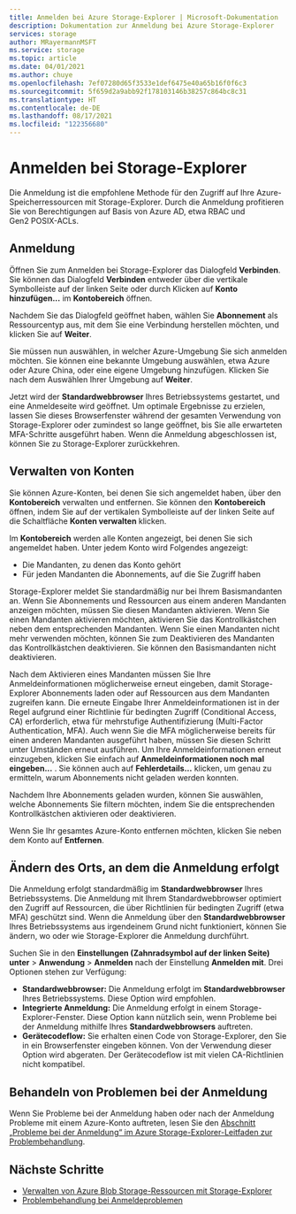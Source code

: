 ```yaml
---
title: Anmelden bei Azure Storage-Explorer | Microsoft-Dokumentation
description: Dokumentation zur Anmeldung bei Azure Storage-Explorer
services: storage
author: MRayermannMSFT
ms.service: storage
ms.topic: article
ms.date: 04/01/2021
ms.author: chuye
ms.openlocfilehash: 7ef07280d65f3533e1def6475e40a65b16f0f6c3
ms.sourcegitcommit: 5f659d2a9abb92f178103146b38257c864bc8c31
ms.translationtype: HT
ms.contentlocale: de-DE
ms.lasthandoff: 08/17/2021
ms.locfileid: "122356680"
---
```

# <a name="sign-in-to-storage-explorer"></a>Anmelden bei Storage-Explorer

Die Anmeldung ist die empfohlene Methode für den Zugriff auf Ihre Azure-Speicherressourcen mit Storage-Explorer. Durch die Anmeldung profitieren Sie von Berechtigungen auf Basis von Azure AD, etwa RBAC und Gen2 POSIX-ACLs. 

## <a name="how-to-sign-in"></a>Anmeldung

Öffnen Sie zum Anmelden bei Storage-Explorer das Dialogfeld **Verbinden**. Sie können das Dialogfeld **Verbinden** entweder über die vertikale Symbolleiste auf der linken Seite oder durch Klicken auf **Konto hinzufügen...** im **Kontobereich** öffnen.

Nachdem Sie das Dialogfeld geöffnet haben, wählen Sie **Abonnement** als Ressourcentyp aus, mit dem Sie eine Verbindung herstellen möchten, und klicken Sie auf **Weiter**.

Sie müssen nun auswählen, in welcher Azure-Umgebung Sie sich anmelden möchten. Sie können eine bekannte Umgebung auswählen, etwa Azure oder Azure China, oder eine eigene Umgebung hinzufügen. Klicken Sie nach dem Auswählen Ihrer Umgebung auf **Weiter**.

Jetzt wird der **Standardwebbrowser** Ihres Betriebssystems gestartet, und eine Anmeldeseite wird geöffnet. Um optimale Ergebnisse zu erzielen, lassen Sie dieses Browserfenster während der gesamten Verwendung von Storage-Explorer oder zumindest so lange geöffnet, bis Sie alle erwarteten MFA-Schritte ausgeführt haben. Wenn die Anmeldung abgeschlossen ist, können Sie zu Storage-Explorer zurückkehren.

## <a name="managing-accounts"></a>Verwalten von Konten

Sie können Azure-Konten, bei denen Sie sich angemeldet haben, über den **Kontobereich** verwalten und entfernen. Sie können den **Kontobereich** öffnen, indem Sie auf der vertikalen Symbolleiste auf der linken Seite auf die Schaltfläche **Konten verwalten** klicken.

Im **Kontobereich** werden alle Konten angezeigt, bei denen Sie sich angemeldet haben. Unter jedem Konto wird Folgendes angezeigt:
- Die Mandanten, zu denen das Konto gehört
- Für jeden Mandanten die Abonnements, auf die Sie Zugriff haben

Storage-Explorer meldet Sie standardmäßig nur bei Ihrem Basismandanten an. Wenn Sie Abonnements und Ressourcen aus einem anderen Mandanten anzeigen möchten, müssen Sie diesen Mandanten aktivieren. Wenn Sie einen Mandanten aktivieren möchten, aktivieren Sie das Kontrollkästchen neben dem entsprechenden Mandanten. Wenn Sie einen Mandanten nicht mehr verwenden möchten, können Sie zum Deaktivieren des Mandanten das Kontrollkästchen deaktivieren. Sie können den Basismandanten nicht deaktivieren.

Nach dem Aktivieren eines Mandanten müssen Sie Ihre Anmeldeinformationen möglicherweise erneut eingeben, damit Storage-Explorer Abonnements laden oder auf Ressourcen aus dem Mandanten zugreifen kann. Die erneute Eingabe Ihrer Anmeldeinformationen ist in der Regel aufgrund einer Richtlinie für bedingten Zugriff (Conditional Access, CA) erforderlich, etwa für mehrstufige Authentifizierung (Multi-Factor Authentication, MFA). Auch wenn Sie die MFA möglicherweise bereits für einen anderen Mandanten ausgeführt haben, müssen Sie diesen Schritt unter Umständen erneut ausführen. Um Ihre Anmeldeinformationen erneut einzugeben, klicken Sie einfach auf **Anmeldeinformationen noch mal eingeben...** . Sie können auch auf **Fehlerdetails...** klicken, um genau zu ermitteln, warum Abonnements nicht geladen werden konnten.

Nachdem Ihre Abonnements geladen wurden, können Sie auswählen, welche Abonnements Sie filtern möchten, indem Sie die entsprechenden Kontrollkästchen aktivieren oder deaktivieren.

Wenn Sie Ihr gesamtes Azure-Konto entfernen möchten, klicken Sie neben dem Konto auf **Entfernen**.

## <a name="changing-where-sign-in-happens"></a>Ändern des Orts, an dem die Anmeldung erfolgt

Die Anmeldung erfolgt standardmäßig im **Standardwebbrowser** Ihres Betriebssystems. Die Anmeldung mit Ihrem Standardwebbrowser optimiert den Zugriff auf Ressourcen, die über Richtlinien für bedingten Zugriff (etwa MFA) geschützt sind. Wenn die Anmeldung über den **Standardwebbrowser** Ihres Betriebssystems aus irgendeinem Grund nicht funktioniert, können Sie ändern, wo oder wie Storage-Explorer die Anmeldung durchführt.

Suchen Sie in den **Einstellungen (Zahnradsymbol auf der linken Seite) unter**  > **Anwendung** > **Anmelden** nach der Einstellung **Anmelden mit**. Drei Optionen stehen zur Verfügung:
- **Standardwebbrowser:** Die Anmeldung erfolgt im **Standardwebbrowser** Ihres Betriebssystems. Diese Option wird empfohlen.
- **Integrierte Anmeldung:** Die Anmeldung erfolgt in einem Storage-Explorer-Fenster. Diese Option kann nützlich sein, wenn Probleme bei der Anmeldung mithilfe Ihres **Standardwebbrowsers** auftreten.
- **Gerätecodeflow:** Sie erhalten einen Code von Storage-Explorer, den Sie in ein Browserfenster eingeben können. Von der Verwendung dieser Option wird abgeraten. Der Gerätecodeflow ist mit vielen CA-Richtlinien nicht kompatibel.

## <a name="troubleshooting-sign-in-issues"></a>Behandeln von Problemen bei der Anmeldung

Wenn Sie Probleme bei der Anmeldung haben oder nach der Anmeldung Probleme mit einem Azure-Konto auftreten, lesen Sie den [Abschnitt „Probleme bei der Anmeldung“ im Azure Storage-Explorer-Leitfaden zur Problembehandlung](./storage-explorer-troubleshooting.md#sign-in-issues).

## <a name="next-steps"></a>Nächste Schritte

* [Verwalten von Azure Blob Storage-Ressourcen mit Storage-Explorer](../../vs-azure-tools-storage-explorer-blobs.md)
* [Problembehandlung bei Anmeldeproblemen](./storage-explorer-troubleshooting.md#sign-in-issues)
